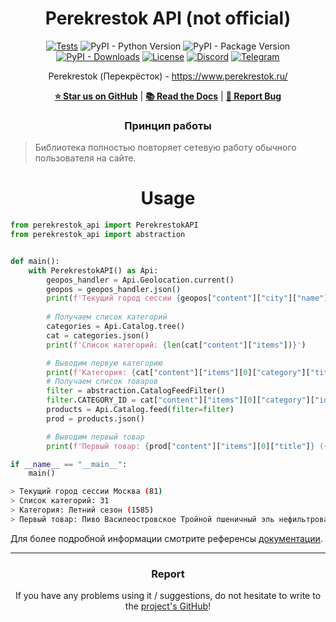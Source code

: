 <div align="center">

# Perekrestok API (not official)

[![Tests](https://github.com/Open-Inflation/perekrestok_api/actions/workflows/tests.yml/badge.svg)](https://github.com/Open-Inflation/perekrestok_api/actions/workflows/tests.yml)
![PyPI - Python Version](https://img.shields.io/pypi/pyversions/perekrestok_api)
![PyPI - Package Version](https://img.shields.io/pypi/v/perekrestok_api?color=blue)
[![PyPI - Downloads](https://img.shields.io/pypi/dm/perekrestok_api?label=PyPi%20downloads)](https://pypi.org/project/perekrestok-api/)
[![License](https://img.shields.io/github/license/Open-Inflation/perekrestok_api)](https://github.com/Open-Inflation/perekrestok_api/blob/main/LICENSE)
[![Discord](https://img.shields.io/discord/792572437292253224?label=Discord&labelColor=%232c2f33&color=%237289da)](https://discord.gg/UnJnGHNbBp)
[![Telegram](https://img.shields.io/badge/Telegram-24A1DE)](https://t.me/miskler_dev)

Perekrestok (Перекрёсток) - https://www.perekrestok.ru/

**[⭐ Star us on GitHub](https://github.com/Open-Inflation/perekrestok_api)** | **[📚 Read the Docs](https://Open-Inflation/perekrestok_api.github.io/)** | **[🐛 Report Bug](https://github.com/Open-Inflation/perekrestok_api/issues)**

### Принцип работы

</div>

> Библиотека полностью повторяет сетевую работу обычного пользователя на сайте.

<div align="center">

# Usage

</div>

```py
from perekrestok_api import PerekrestokAPI
from perekrestok_api import abstraction


def main():
    with PerekrestokAPI() as Api:
        geopos_handler = Api.Geolocation.current()
        geopos = geopos_handler.json()
        print(f'Текущий город сессии {geopos["content"]["city"]["name"]} ({geopos["content"]["city"]["id"]})')
    
        # Получаем список категорий
        categories = Api.Catalog.tree()
        cat = categories.json()
        print(f'Список категорий: {len(cat["content"]["items"])}')

        # Выводим первую категорию
        print(f'Категория: {cat["content"]["items"][0]["category"]["title"]} ({cat["content"]["items"][0]["category"]["id"]})')
        # Получаем список товаров
        filter = abstraction.CatalogFeedFilter()
        filter.CATEGORY_ID = cat["content"]["items"][0]["category"]["id"]
        products = Api.Catalog.feed(filter=filter)
        prod = products.json()

        # Выводим первый товар
        print(f'Первый товар: {prod["content"]["items"][0]["title"]} ({prod["content"]["items"][0]["id"]})')

if __name__ == "__main__":
    main()
```
```bash
> Текущий город сессии Москва (81)
> Список категорий: 31
> Категория: Летний сезон (1585)
> Первый товар: Пиво Василеостровское Тройной пшеничный эль нефильтрованное 6.9%, 750мл (66750)
```

Для более подробной информации смотрите референсы [документации](https://Open-Inflation/perekrestok_api.github.io/).

---

<div align="center">

### Report

If you have any problems using it / suggestions, do not hesitate to write to the [project's GitHub](https://github.com/Open-Inflation/perekrestok_api/issues)!

</div>
